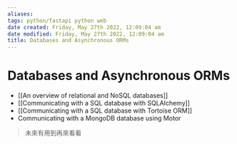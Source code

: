 ```yaml
---
aliases: 
tags: python/fastapi python web 
date created: Friday, May 27th 2022, 12:09:04 am
date modified: Friday, May 27th 2022, 12:09:04 am
title: Databases and Asynchronous ORMs
---
```


# Databases and Asynchronous ORMs

- [[An overview of relational and NoSQL databases]]
- [[Communicating with a SQL database with SQLAlchemy]]
- [[Communicating with a SQL database with Tortoise ORM]]
- Communicating with a MongoDB database using Motor
> 未來有用到再來看看
